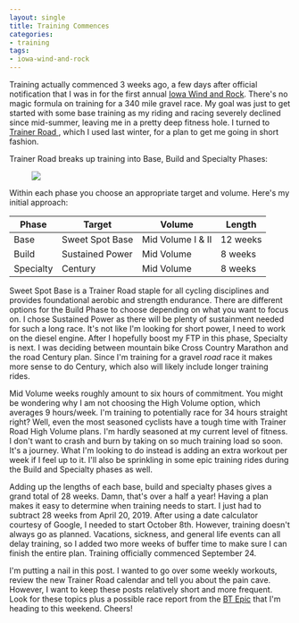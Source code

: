 ```yaml
---
layout: single
title: Training Commences 
categories: 
- training 
tags:
- iowa-wind-and-rock 
---
```


Training actually commenced 3 weeks ago, a few days after official notification that I was in for the first annual [Iowa Wind and Rock](http://www.iowawindandrock.com). There's no magic formula on training for a 340 mile gravel race. My goal was just to get started with some base training as my riding and racing severely declined since mid-summer, leaving me in a pretty deep fitness hole. I turned to [Trainer Road ](http://www.trainerroad.com), which I used last winter, for a plan to get me going in short fashion.

Trainer Road breaks up training into Base, Build and Specialty Phases: 

<figure>
    <a href='{{ site.url }}{{ site.baseurl }}/assets/images/structured-training.png'><img src='{{ site.url }}{{ site.baseurl }}/assets/images/structured-training.PNG'></a>
</figure>

Within each phase you choose an appropriate target and volume. Here's my initial approach:

| Phase | Target | Volume | Length |
|-------|--------|--------|--------|
| Base  | Sweet Spot Base | Mid Volume I & II | 12 weeks |
| Build | Sustained Power | Mid Volume | 8 weeks |
| Specialty | Century | Mid Volume | 8 weeks |

Sweet Spot Base is a Trainer Road staple for all cycling disciplines and provides foundational aerobic and strength endurance. There are different options for the Build Phase to choose depending on what you want to focus on. I chose Sustained Power as there will be plenty of sustainment needed for such a long race. It's not like I'm looking for short power, I need to work on the diesel engine. After I hopefully boost my FTP in this phase, Specialty is next. I was deciding between mountain bike Cross Country Marathon and the road Century plan. Since I'm training for a gravel *road* race it makes more sense to do Century, which also will likely include longer training rides. 

Mid Volume weeks roughly amount to six hours of commitment. You might be wondering why I am not choosing the High Volume option, which averages 9 hours/week. I'm training to potentially race for 34 hours straight right? Well, even the most seasoned cyclists have a tough time with Trainer Road High Volume plans. I'm hardly seasoned at my current level of fitness. I don't want to crash and burn by taking on so much training load so soon. It's a journey. What I'm looking to do instead is adding an extra workout per week if I feel up to it. I'll also be sprinkling in some epic training rides during the Build and Specialty phases as well.

Adding up the lengths of each base, build and specialty phases gives a grand total of 28 weeks. Damn, that's over a half a year! Having a plan makes it easy to determine when training needs to start. I just had to subtract 28 weeks from April 20, 2019. After using a date calculator courtesy of Google, I needed to start October 8th. However, training doesn't always go as planned. Vacations, sickness, and general life events can all delay training, so I added two more weeks of buffer time to make sure I can finish the entire plan. Training officially commenced September 24. 

I'm putting a nail in this post. I wanted to go over some weekly workouts, review the new Trainer Road calendar and tell you about the pain cave. However, I want to keep these posts relatively short and more frequent. Look for these topics plus a possible race report from the [BT Epic](https://www.facebook.com/BT-Epic-163175240368241/) that I'm heading to this weekend. Cheers! 